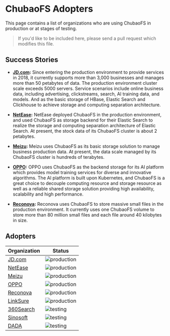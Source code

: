 # ChubaoFS Adopters

This page contains a list of organizations who are using ChubaoFS in production or at stages of testing.

>If you'd like to be included here, please send a pull request which modifies this file.

## Success Stories

- **[JD.com](https://www.jd.com):** Since entering the production environment to provide services in 2018, it currently supports more than 3,000 businesses and manages more than 50 petabytes of data. The production environment cluster scale exceeds 5000 servers. Service scenarios include online business data, including advertising, clickstreams, search, AI training data, and models. And as the basic storage of HBase, Elastic Search and Clickhouse to achieve storage and computing separation architecture.

- **[NetEase](https://www.163.com):** NetEase deployed ChubaoFS in the production environment, and used ChubaoFS as storage backend for their Elastic Search to realize the storage and computing separation architecture of Elastic Search. At present, the stock data of its ChubaoFS cluster is about 2 petabytes.

- **[Meizu](https://www.meizu.com):** Meizu uses ChubaoFS as its basic storage solution to manage business production data. At present, the data scale managed by its ChubaoFS cluster is hundreds of terabytes.

- **[OPPO](https://www.oppo.com/en):** OPPO uses ChubaoFS as the backend storage for its AI platform which provides model training services for diverse and innovative algorithms. The AI platform is built upon Kubernetes, and ChubaoFS is a great choice to decouple computing resource and storage resource as well as a reliable shared storage solution providing high availability, scalability and high performance.

- **[Reconova](http://www.reconova.com):** Reconova uses ChubaoFS to store massive small files in the production environment. It currently uses one ChubaoFS volume to store more than 80 million small files and each file around 40 kilobytes in size.

## Adopters

| Organization | Status |
| ------------ | ------ |
| [JD.com](https://www.jd.com) | ![production](https://img.shields.io/badge/-production-blue?style=flat) |
| [NetEase](https://www.163.com) | ![production](https://img.shields.io/badge/-production-blue?style=flat) |
| [Meizu](https://www.meizu.com) | ![production](https://img.shields.io/badge/-production-blue?style=flat) |
| [OPPO](https://www.oppo.com/en) | ![production](https://img.shields.io/badge/-production-blue?style=flat) |
| [Reconova](http://www.reconova.com) | ![production](https://img.shields.io/badge/-production-blue?style=flat) |
| [LinkSure](https://cn.wifi.com) | ![production](https://img.shields.io/badge/-production-blue?style=flat) |
| [360Search](https://www.so.com) | ![testing](https://img.shields.io/badge/-testing-green?style=flat) |
| [Sinosoft](http://www.sinosoft.com.cn) | ![testing](https://img.shields.io/badge/-testing-green?style=flat) |
| [DADA](https://about.imdada.cn) | ![testing](https://img.shields.io/badge/-testing-green?style=flat) |
